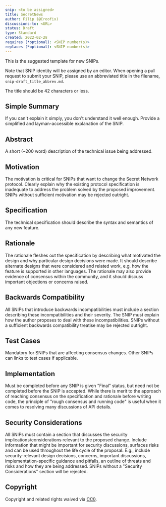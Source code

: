 ```yaml
---
snip: <to be assigned>
title: SecretNews
author: Filip (@Croofix)
discussions-to: <URL>
status: Draft
type: Standard
created: 2022-02-28
requires (*optional): <SNIP number(s)>
replaces (*optional): <SNIP number(s)>
---
```


This is the suggested template for new SNIPs.

Note that SNIP identity will be assigned by an editor. When opening a pull request to submit your SNIP, please use an abbreviated title in the filename, `snip-draft_title_abbrev.md`.

The title should be 42 characters or less.

## Simple Summary
If you can't explain it simply, you don't understand it well enough. Provide a simplified and layman-accessible explanation of the SNIP.

## Abstract
A short (~200 word) description of the technical issue being addressed.

## Motivation
The motivation is critical for SNIPs that want to change the Secret Network protocol. Clearly explain why the existing protocol specification is inadequate to address the problem solved by the proposed improvement. SNIPs without sufficient motivation may be rejected outright.

## Specification
The technical specification should describe the syntax and semantics of any new feature.

## Rationale
The rationale fleshes out the specification by describing what motivated the design and why particular design decisions were made. It should describe alternate designs that were considered and related work, e.g. how the feature is supported in other languages. The rationale may also provide evidence of consensus within the community, and it should discuss important objections or concerns raised.

## Backwards Compatibility
All SNIPs that introduce backwards incompatibilities must include a section describing these incompatibilities and their severity. The SNIP must explain how the author proposes to deal with these incompatibilities. SNIPs without a sufficient backwards compatibility treatise may be rejected outright.

## Test Cases
Mandatory for SNIPs that are affecting consensus changes. Other SNIPs can links to test cases if applicable.

## Implementation
Must be completed before any SNIP is given "Final" status, but need not be completed before the SNIP is accepted. While there is merit to the approach of reaching consensus on the specification and rationale before writing code, the principle of "rough consensus and running code" is useful when it comes to resolving many discussions of API details.

## Security Considerations
All SNIPs must contain a section that discusses the security implications/considerations relevant to the proposed change. Include information that might be important for security discussions, surfaces risks and can be used throughout the life cycle of the proposal. E.g., include security-relevant design decisions, concerns, important discussions, implementation-specific guidance and pitfalls, an outline of threats and risks and how they are being addressed. SNIPs without a "Security Considerations" section will be rejected.

## Copyright
Copyright and related rights waived via [CC0](https://creativecommons.org/publicdomain/zero/1.0).
